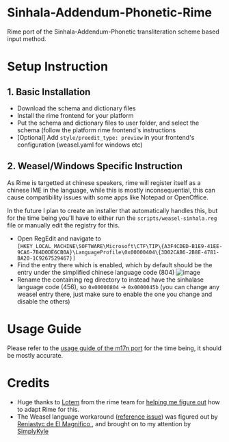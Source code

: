 # Sinhala-Addendum-Phonetic-Rime
Rime port of the Sinhala-Addendum-Phonetic transliteration scheme based input method.
# Setup Instruction
## 1. Basic Installation
- Download the schema and dictionary files
- Install the rime frontend for your platform
- Put the schema and dictionary files to user folder, and select the schema (follow the platform rime frontend's instructions
- [Optional] Add `style/preedit_type: preview` in your frontend's configuration (weasel.yaml for windows etc)
## 2. Weasel/Windows Specific Instruction
As Rime is targetted at chinese speakers, rime will register itself as a chinese IME in the language, while this is mostly inconsequential, this can cause
compatibility issues with some apps like Notepad or OpenOffice.  
    
In the future I plan to create an installer that automatically handles this, but for the time being you'll have to either run the `scripts/weasel-sinhala.reg` file or manually edit the registry for this.
- Open RegEdit and navigate to `[HKEY_LOCAL_MACHINE\SOFTWARE\Microsoft\CTF\TIP\{A3F4CDED-B1E9-41EE-9CA6-7B4D0DE6CB0A}\LanguageProfile\0x00000404\{3D02CAB6-2B8E-4781-BA20-1C9267529467}]`
- Find the entry there which is enabled, which by default should be the entry under the simplified chinese language code (804)
![image](https://github.com/user-attachments/assets/9fbb7384-840f-497c-9707-1c4233d7a9c5)
- Rename the containing reg directory to instead have the sinhalase language code (456), so `0x00000804` -> `0x0000045b` (you can change any weasel entry there, just make sure to enable the one you change and disable the others)

# Usage Guide
Please refer to the [usage guide of the m17n port](https://github.com/AdelinaM17n/Sinhala-Addendum-Phonetic-M17n/blob/main/usage_guide.markdown) for the time being, it should be mostly accurate.

# Credits 
- Huge thanks to [Lotem](https://github.com/lotem) from the rime team for [helping me figure out](https://github.com/lotem) how to adapt Rime for this.   
- The Weasel language workaround ([reference issue](https://github.com/rime/weasel/issues/438)) was figured out by [Reniastyc de El Magnifico ](https://github.com/Reniastyc), and brought on to my attention by [SimplyKyle](https://github.com/JustSimplyKyle)
